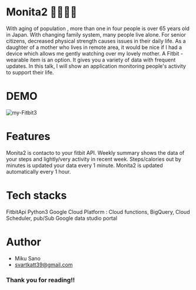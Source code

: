 # Monita2 🚶👩‍🦽🧓
 
With aging of population , more than one in four people is over 65 years old in Japan. With changing family system, many people live alone. For senior citizens, decreased physical strength causes issues in their daily life. As a daughter of a mother who lives in remote area, it would be nice if I had a device which allows me gently watching over my lovely mother. A Fitbit - wearable item is an option. It gives you a variety of data with frequent updates. In this talk, I will show an application monitoring people's activity to support their life.
 
# DEMO

<img src="https://i.ibb.co/CQ6Vwqm/my-Fitbit3.jpg" alt="my-Fitbit3" border="0">
 
# Features
 
Monita2 is contacto to your fitbit API. Weekly summary shows the data of your steps and lightly/very activity in recent week. Steps/calories out by minutes is updated your data every 1 minute. Monita2 is updated automatically every 1 hour. 
  
# Tech stacks 
FitbitApi
Python3
Google Cloud Platform : Cloud functions, BigQuery, Cloud Scheduler, pub/Sub
Google data studio portal 
 
# Author
 
* Miku Sano
* svartkatt39@gmail.com
 
### Thank you for reading!! 
